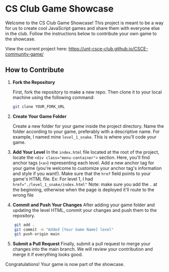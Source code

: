 
# CS Club Game Showcase

Welcome to the CS Club Game Showcase! This project is meant to be a way for us to create cool JavaScript games and share them with everyone else in the club. Follow the instructions below to contribute your own game to the showcase.

View the current project here: https://unt-csce-club.github.io/CSCE-community-game/
## How to Contribute

1. **Fork the Repository**

   First, fork the repository to make a new repo. Then clone it to your local machine using the following command:

   ```bash
   git clone YOUR_FORK_URL
   ```

2. **Create Your Game Folder**

   Create a new folder for your game inside the project directory. Name the folder according to your game, preferably with a descriptive name. For example, I named mine `level_1_snake`.
   This is where you'll code your game.

3. **Add Your Level**
   In the `index.html` file located at the root of the project, locate the `<div class="menu-container">` section. Here, you'll find anchor tags (`<a>`) representing each level. Add a new anchor tag for your game (you're welcome to customize your anchor tag's information and style if you want!).
   Make sure that the `href` field points to your game's HTML file.
   Ex: For level 1, I had `href="./level_1_snake/index.html"`
   Note: make sure you add the `.` at the beginning, otherwise when the page is deployed it'll route to the wrong file

4. **Commit and Push Your Changes**
   After adding your game folder and updating the level HTML, commit your changes and push them to the repository.

```bash
    git add .
    git commit -m "Added [Your Game Name] level"
    git push origin main
```

5. **Submit a Pull Request**
   Finally, submit a pull request to merge your changes into the main branch. We will review your contribution and merge it if everything looks good.

Congratulations! Your game is now part of the showcase.
